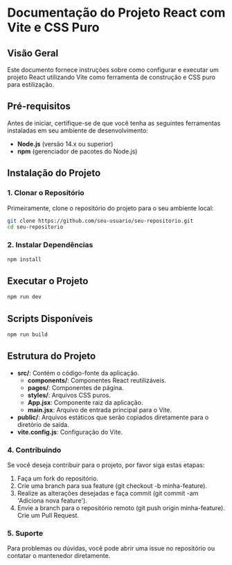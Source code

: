 # Documentação do Projeto React com Vite e CSS Puro

## Visão Geral

Este documento fornece instruções sobre como configurar e executar um projeto React utilizando Vite como ferramenta de construção e CSS puro para estilização.

## Pré-requisitos

Antes de iniciar, certifique-se de que você tenha as seguintes ferramentas instaladas em seu ambiente de desenvolvimento:

- **Node.js** (versão 14.x ou superior)
- **npm** (gerenciador de pacotes do Node.js)

## Instalação do Projeto

### 1. Clonar o Repositório

Primeiramente, clone o repositório do projeto para o seu ambiente local:

```bash
git clone https://github.com/seu-usuario/seu-repositorio.git
cd seu-repositorio
```

### 2. Instalar Dependências

```bash
npm install
```

## Executar o Projeto

```bash
npm run dev
```

## Scripts Disponíveis

```bash
npm run build
```

## Estrutura do Projeto

- **src/**: Contém o código-fonte da aplicação.
  - **components/**: Componentes React reutilizáveis.
  - **pages/**: Componentes de página.
  - **styles/**: Arquivos CSS puros.
  - **App.jsx**: Componente raiz da aplicação.
  - **main.jsx**: Arquivo de entrada principal para o Vite.
- **public/**: Arquivos estáticos que serão copiados diretamente para o diretório de saída.
- **vite.config.js**: Configuração do Vite.

### 4. Contribuindo

Se você deseja contribuir para o projeto, por favor siga estas etapas:

  1. Faça um fork do repositório.
  2. Crie uma branch para sua feature (git checkout -b minha-feature).
  3. Realize as alterações desejadas e faça commit (git commit -am 'Adiciona nova feature').
  4. Envie a branch para o repositório remoto (git push origin minha-feature).
Crie um Pull Request.

### 5. Suporte

Para problemas ou dúvidas, você pode abrir uma issue no repositório ou contatar o mantenedor diretamente.
